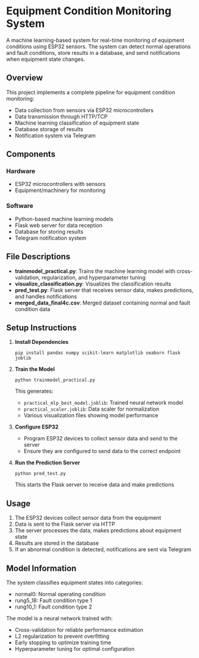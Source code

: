 # Equipment Condition Monitoring System

A machine learning-based system for real-time monitoring of equipment conditions using ESP32 sensors. The system can detect normal operations and fault conditions, store results in a database, and send notifications when equipment state changes.

## Overview

This project implements a complete pipeline for equipment condition monitoring:
- Data collection from sensors via ESP32 microcontrollers
- Data transmission through HTTP/TCP
- Machine learning classification of equipment state
- Database storage of results
- Notification system via Telegram

## Components

### Hardware
- ESP32 microcontrollers with sensors
- Equipment/machinery for monitoring

### Software
- Python-based machine learning models
- Flask web server for data reception
- Database for storing results
- Telegram notification system

## File Descriptions

- **trainmodel_practical.py**: Trains the machine learning model with cross-validation, regularization, and hyperparameter tuning
- **visualize_classification.py**: Visualizes the classification results
- **pred_test.py**: Flask server that receives sensor data, makes predictions, and handles notifications
- **merged_data_final4c.csv**: Merged dataset containing normal and fault condition data

## Setup Instructions

1. **Install Dependencies**
   ```
   pip install pandas numpy scikit-learn matplotlib seaborn flask joblib
   ```

2. **Train the Model**
   ```
   python trainmodel_practical.py
   ```
   This generates:
   - `practical_mlp_best_model.joblib`: Trained neural network model
   - `practical_scaler.joblib`: Data scaler for normalization
   - Various visualization files showing model performance

3. **Configure ESP32**
   - Program ESP32 devices to collect sensor data and send to the server
   - Ensure they are configured to send data to the correct endpoint

4. **Run the Prediction Server**
   ```
   python pred_test.py
   ```
   This starts the Flask server to receive data and make predictions

## Usage

1. The ESP32 devices collect sensor data from the equipment
2. Data is sent to the Flask server via HTTP
3. The server processes the data, makes predictions about equipment state
4. Results are stored in the database
5. If an abnormal condition is detected, notifications are sent via Telegram

## Model Information

The system classifies equipment states into categories:
- normal0: Normal operating condition
- rung5_18: Fault condition type 1
- rung10_1: Fault condition type 2

The model is a neural network trained with:
- Cross-validation for reliable performance estimation
- L2 regularization to prevent overfitting
- Early stopping to optimize training time
- Hyperparameter tuning for optimal configuration 